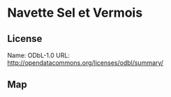 # Navette Sel et Vermois

## License

Name: ODbL-1.0
URL: http://opendatacommons.org/licenses/odbl/summary/

## Map

<WorldMap topic="public-transport/rtfs-rt/Navette_Sel_et_Vermois/vehicle_positions/#" />
